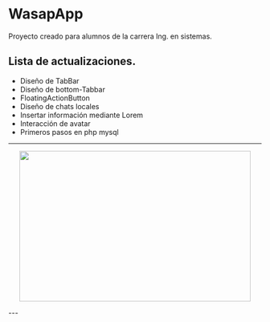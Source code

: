 # WasapApp

Proyecto creado para alumnos de la carrera Ing. en sistemas.

## Lista de actualizaciones.

- Diseño de TabBar
- Diseño de bottom-Tabbar
- FloatingActionButton
- Diseño de chats locales
- Insertar información mediante Lorem
- Interacción de avatar
- Primeros pasos en php mysql

---
<p align="center">
  <img width="460" height="300" src="http://www.fillmurray.com/460/300">
</p>
---